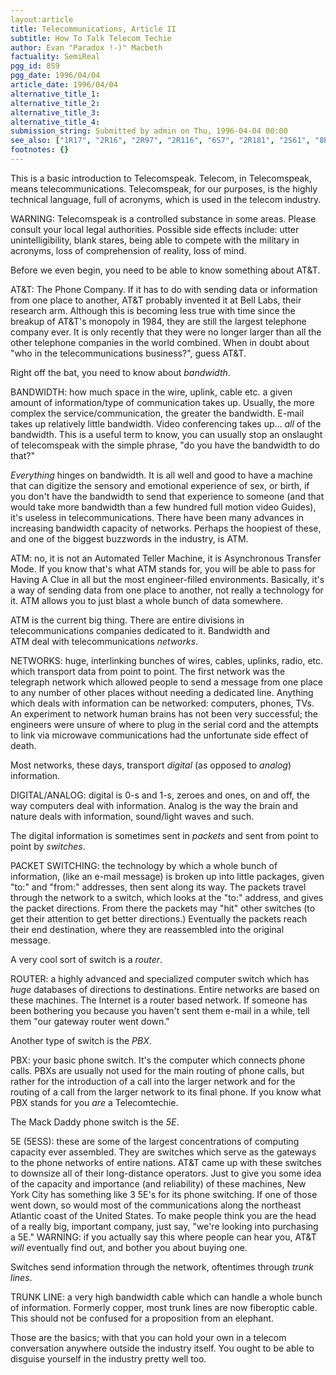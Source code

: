```yaml
---
layout:article
title: Telecommunications, Article II
subtitle: How To Talk Telecom Techie
author: Evan "Paradox !-)" Macbeth
factuality: SemiReal
pgg_id: 8S9
pgg_date: 1996/04/04
article_date: 1996/04/04
alternative_title_1: 
alternative_title_2: 
alternative_title_3: 
alternative_title_4: 
submission_string: Submitted by admin on Thu, 1996-04-04 00:00
see_also: ["1R17", "2R16", "2R97", "2R116", "6S7", "2R181", "2S61", "8R23"]
footnotes: {}
---
```

<div>
<p>This is a basic introduction to Telecomspeak. Telecom, in Telecomspeak, means telecommunications. Telecomspeak, for our purposes, is the highly technical language, full of acronyms, which is used in the telecom industry.</p>
<p>WARNING: Telecomspeak is a controlled substance in some areas. Please consult your local legal authorities. Possible side effects include: utter unintelligibility, blank stares, being able to compete with the military in acronyms, loss of comprehension of reality, loss of mind.</p>
<p>Before we even begin, you need to be able to know something about AT&amp;T.</p>
<p>AT&amp;T: The Phone Company. If it has to do with sending data or information from one place to another, AT&amp;T probably invented it at Bell Labs, their research arm. Although this is becoming less true with time since the breakup of AT&amp;T's monopoly in 1984, they are still the largest telephone company ever. It is only recently that they were no longer larger than all the other telephone companies in the world combined. When in doubt about "who in the telecommunications business?", guess AT&amp;T.</p>
<p>Right off the bat, you need to know about <em>bandwidth</em>.</p>
<p>BANDWIDTH: how much space in the wire, uplink, cable etc. a given amount of information/type of communication takes up. Usually, the more complex the service/communication, the greater the bandwidth. E-mail takes up relatively little bandwidth. Video conferencing takes up... <em>all</em> of the bandwidth. This is a useful term to know, you can usually stop an onslaught of telecomspeak with the simple phrase, "do you have the bandwidth to do that?"</p>
<p><em>Everything</em> hinges on bandwidth. It is all well and good to have a machine that can digitize the sensory and emotional experience of sex, or birth, if you don't have the bandwidth to send that experience to someone (and that would take more bandwidth than a few hundred full motion video Guides), it's useless in telecommunications. There have been many advances in increasing bandwidth capacity of networks. Perhaps the hoopiest of these, and one of the biggest buzzwords in the industry, is ATM.</p>
<p>ATM: no, it is not an Automated Teller Machine, it is Asynchronous Transfer Mode. If you know that's what ATM stands for, you will be able to pass for Having A Clue in all but the most engineer-filled environments. Basically, it's a way of sending data from one place to another, not really a technology for it. ATM allows you to just blast a whole bunch of data somewhere.</p>
<p>ATM is the current big thing. There are entire divisions in telecommunications companies dedicated to it. Bandwidth and<br>
ATM deal with telecommunications <em>networks</em>.</p>
<p>NETWORKS: huge, interlinking bunches of wires, cables, uplinks, radio, etc. which transport data from point to point. The first network was the telegraph network which allowed people to send a message from one place to any number of other places without needing a dedicated line. Anything which deals with information can be networked: computers, phones, TVs. An experiment to network human brains has not been very successful; the engineers were unsure of where to plug in the serial cord and the attempts to link via microwave communications had the unfortunate side effect of death.</p>
<p>Most networks, these days, transport <em>digital</em> (as opposed to <em>analog</em>) information.</p>
<p>DIGITAL/ANALOG: digital is 0-s and 1-s, zeroes and ones, on and off, the way computers deal with information. Analog is the way the brain and nature deals with information, sound/light waves and such.</p>
<p>The digital information is sometimes sent in <em>packets</em> and sent from point to point by <em>switches</em>.</p>
<p>PACKET SWITCHING: the technology by which a whole bunch of information, (like an e-mail message) is broken up into little packages, given "to:" and "from:" addresses, then sent along its way. The packets travel through the network to a switch, which looks at the "to:" address, and gives the packet directions. From there the packets may "hit" other switches (to get their attention to get better directions.) Eventually the packets reach their end destination, where they are reassembled into the original message.</p>
<p>A very cool sort of switch is a <em>router</em>.</p>
<p>ROUTER: a highly advanced and specialized computer switch which has <em>huge</em> databases of directions to destinations. Entire networks are based on these machines. The Internet is a router based network. If someone has been bothering you because you haven't sent them e-mail in a while, tell them "our gateway router went down."</p>
<p>Another type of switch is the <em>PBX</em>.</p>
<p>PBX: your basic phone switch. It's the computer which connects phone calls. PBXs are usually not used for the main routing of phone calls, but rather for the introduction of a call into the larger network and for the routing of a call from the larger network to its final phone. If you know what PBX stands for you <em>are</em> a Telecomtechie.</p>
<p>The Mack Daddy phone switch is the <em>5E</em>.</p>
<p>5E (5ESS): these are some of the largest concentrations of computing capacity ever assembled. They are switches which serve as the gateways to the phone networks of entire nations. AT&amp;T came up with these switches to downsize all of their long-distance operators. Just to give you some idea of the capacity and importance (and reliability) of these machines, New York City has something like 3 5E's for its phone switching. If one of those went down, so would most of the communications along the northeast Atlantic coast of the United States. To make people think you are the head of a really big, important company, just say, "we're looking into purchasing a 5E." WARNING: if you actually say this where people can hear you, AT&amp;T <em>will</em> eventually find out, and bother you about buying one.</p>
<p>Switches send information through the network, oftentimes through <em>trunk lines</em>.</p>
<p>TRUNK LINE: a very high bandwidth cable which can handle a whole bunch of information. Formerly copper, most trunk lines are now fiberoptic cable. This should not be confused for a proposition from an elephant.</p>
<p>Those are the basics; with that you can hold your own in a telecom conversation anywhere outside the industry itself. You ought to be able to disguise yourself in the industry pretty well too.</p>
</div>
